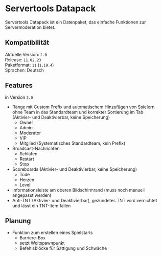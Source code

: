 # Servertools Datapack

Servertools Datapack ist ein Datenpaket, das einfache Funktionen zur Servermoderation bietet.

## Kompatibilität

Aktuelle Version: `2.0`  
Release: `11.02.23`  
Paketformat: `11` (`1.19.4`)  
Sprachen: Deutsch  

## Features
in Version `2.0`

* Ränge mit Custom Prefix und automatischem Hinzufügen von Spielern ohne Team in das Standardteam und korrekter Sortierung im Tab (Aktivier- und Deaktivierbar, keine Speicherung)
    * Owner
    * Admin
    * Moderator
    * VIP
    * Mitglied (Systematisches Standardteam, kein Prefix)
* Broadcast-Nachrichten
    * Schlafen
    * Restart
    * Stop
* Scoreboards (Aktivier- und Deaktivierbar, keine Speicherung)
    * Tode
    * Herzen
    * Level
* Informationsleiste am oberen Bildschirmrand (muss noch manuell angepasst werden)
* Anti-TNT (Aktivier- und Deaktivierbar), gezündetes TNT wird vernichtet und lässt ein TNT-Item fallen

## Planung

* Funktion zum erstellen eines Spielstarts
    * Barriere-Box
    * setzt Weltspawnpunkt
    * Befehlsblöcke für Sättigung und Schwäche